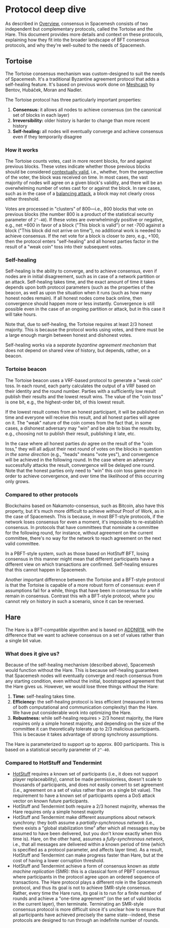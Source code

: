 # Protocol deep dive

As described in [Overview](01-overview.md), consensus in Spacemesh consists of two independent but complementary protocols, called the Tortoise and the Hare. This document provides more details and context on these protocols, explaining how they fit into the broader landscape of BFT consensus protocols, and why they're well-suited to the needs of Spacemesh.

## Tortoise

The Tortoise consensus mechanism was custom-designed to suit the needs of Spacemesh. It's a traditional Byzantine agreement protocol that adds a self-healing feature. It's based on previous work done on [Meshcash](https://eprint.iacr.org/2017/300) by Bentov, Hubáček, Moran and Nadler.

The Tortoise protocol has three particularly important properties:

1. **Consensus:** it allows all nodes to achieve consensus (on the canonical set of blocks in each layer)
1. **Irreversibility:** older history is harder to change than more recent history
1. **Self-healing:** all nodes will eventually converge and achieve consensus even if they temporarily disagree

### How it works

The Tortoise counts votes, cast in more recent blocks, for and against previous blocks. These votes indicate whether those previous blocks should be considered [contextually valid](01-overview.md#block-validity-in-spacemesh), i.e., whether, from the perspective of the voter, the block was received on time. In most cases, the vast majority of nodes will agree on a given block's validity, and there will be an overwhelming number of votes cast for or against the block. In rare cases, such as in the case of a [balancing attack](https://arxiv.org/abs/1612.09426), a block may not clearly cross either threshold.

Votes are processed in "clusters" of 800—i.e., 800 blocks that vote on previous blocks (the number 800 is a product of the statistical security parameter of `2^-40`). If these votes are overwhelmingly positive or negative, e.g., net +600 in favor of a block ("This block is valid") or net -700 against a block ("This block did not arrive on time"), no additional work is needed to achieve consensus. If the net vote for a block is closer to zero, e.g., +100, then the protocol enters "self-healing" and all honest parties factor in the result of a "weak coin" toss into their subsequent votes.

### Self-healing

Self-healing is the ability to converge, and to achieve consensus, even if nodes are in initial disagreement, such as in case of a network partition or an attack. Self-healing takes time, and the exact amount of time it takes depends upon both protocol parameters (such as the properties of the beacon, as well as upon the situation when it runs (such as how many honest nodes remain). If all honest nodes come back online, then convergence should happen more or less instantly. Convergence is still possible even in the case of an ongoing partition or attack, but in this case it will take hours.

Note that, due to self-healing, the Tortoise requires at least 2/3 honest majority. This is because the protocol works using votes, and there must be a large enough margin between honest and dishonest votes.

Self-healing works via a _separate byzantine agreement mechanism_ that does not depend on shared view of history, but depends, rather, on a beacon.

### Tortoise beacon

The Tortoise beacon uses a VRF-based protocol to generate a "weak coin" toss. In each round, each party calculates the output of a VRF based on their identity and the round number. Parties with a sufficiently low result publish their results and the lowest result wins. The value of the "coin toss" is one bit, e.g., the highest-order bit, of this lowest result.

If the lowest result comes from an honest participant, it will be published on time and everyone will receive this result, and all honest parties will agree on it. The "weak" nature of the coin comes from the fact that, in some cases, a dishonest adversary may "win" and be able to bias the results by, e.g., choosing not to publish their result, publishing it late, etc.

In the case where all honest parties _do_ agree on the result of the "coin toss," they will all adjust their next round of votes on the blocks in question _in the same direction_ (e.g., "heads" means "vote yes"), and convergence will be achieved in the following round. In the case where an adversary successfully attacks the result, convergence will be delayed one round. Note that the honest parties only need to "win" this coin toss game once in order to achieve convergence, and over time the likelihood of this occurring only grows.

### Compared to other protocols

Blockchains based on Nakamoto-consensus, such as Bitcoin, also have this property, but it's much more difficult to achieve _without_ Proof of Work, as in the case of Spacemesh. This is because, in most BFT-style protocols, if the network loses consensus for even a moment, it's impossible to re-establish consensus. In protocols that have committees that nominate a committee for the following round, for instance, without agreement on the current committee, there's no way for the network to reach agreement on the next valid committee.

In a PBFT-style system, such as those based on HotStuff BFT, losing consensus in this manner might mean that different participants have a different view on which transactions are confirmed. Self-healing ensures that this cannot happen in Spacemesh.

Another important difference between the Tortoise and a BFT-style protocol is that the Tortoise is capable of a more robust form of consensus: even if assumptions fail for a while, things that have been in consensus for a while remain in consensus. Contrast this wih a BFT-style protocol, where you cannot rely on history in such a scenario, since it can be reversed.

## Hare

The Hare is a BFT-compatible algorithm and is based on [ADDNR18](https://eprint.iacr.org/2018/1028.pdf), with the difference that we want to achieve consensus on a set of values rather than a single bit value.

### What does it give us?

Because of the self-healing mechanism (described above), Spacemesh would function without the Hare. This is because self-healing guarantees that Spacemesh nodes will eventually converge and reach consensus from any starting condition, even without the initial, bootstrapped agreement that the Hare gives us. However, we would lose three things without the Hare:

1. **Time:** self-healing takes time.
1. **Efficiency:** the self-healing protocol is less efficient (measured in terms of both computational and communication complexity) than the Hare. We have put considerable work into optimizing the Hare.
1. **Robustness:** while self-healing requires > 2/3 honest majority, the Hare requires only a simple honest majority, and depending on the size of the committee it can theoretically tolerate up to 2/3 malicious participants. This is because it takes advantage of strong synchrony assumptions.

The Hare is parameterized to support up to approx. 800 participants. This is based on a statistical security parameter of `2^-40`.

### Compared to HotStuff and Tendermint

- [HotStuff](https://arxiv.org/pdf/1803.05069.pdf) requires a known set of participants (i.e., it does not support player replaceability), cannot be made permissionless, doesn't scale to thousands of participants, and does not easily convert to set agreement (i.e., agreement on a set of valus rather than on a single bit value). The requirement to have a known set of participants opens a DoS attack vector on known future participants.
- HotStuff and Tendermint both require a 2/3 honest majority, whereas the Hare requires only a simple honest majority
- HotStuff and Tendermint make different assumptions about network synchrony: they both assume a _partially-synchronous network_ (i.e., there exists a "global stabilization time" after which all messages may be assumed to have been delivered, but you don't know exactly when this time is). Hare, on the other hand, assumes a _fully-synchronous network,_ i.e., that all messages are delivered within a known period of time (which is specified as a protocol parameter, and affects layer time). As a result, HotStuff and Tendermint can make progress faster than Hare, but at the cost of having a lower corruption threshold.
- HotStuff and Tendermint achieve a form of consensus known as _state machine replication_ (SMR): this is a classical form of PBFT consensus where participants in the protocol agree upon an ordered sequence of transactions. The Hare protocol plays a different role in the Spacemesh protocol, and thus its goal is not to achieve SMR-style consensus. Rather, every time the Hare runs, its goal is to run for a finite number of rounds and achieve a "one-time agreement" (on the set of valid blocks in the current layer), then terminate. Terminating an SMR-style consensus protocol is more difficult since it's unclear how to ensure that all participants have achieved precisely the same state--indeed, these protocols are designed to run through an indefinite number of rounds.
